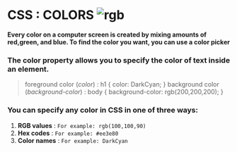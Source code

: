 # CSS : COLORS ![rgb](http://www.i2clipart.com/cliparts/b/b/6/c/clipart-circle-rgb-color-mix-256x256-bb6c.png)

**Every color on a computer screen is created by mixing amounts of red,green, and blue. To find the color you want, you can use a color picker**

### The color property allows you to specify the color of text inside an element. 
> foreground color (*color*) : h1 { color: DarkCyan; }
> background color (*background-color*) : body { background-color: rgb(200,200,200); }

### You can specify any color in CSS in one of three ways:
1. **RGB values** : ` For example: rgb(100,100,90) `
2. **Hex codes** : `For example: #ee3e80`
3. **Color names** : `For example: DarkCyan`
